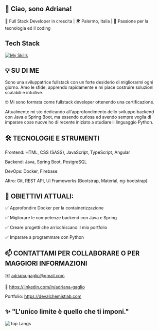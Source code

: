 ## 👋 Ciao, sono Adriana!

🚀 Full Stack Developer in crescita | 🌍 Palermo, Italia | 🎯 Passione per la tecnologia ed il coding



## Tech Stack
[![My Skills](https://skillicons.dev/icons?i=html,css,js,ts,angular,java,spring,postgres,docker)](https://skillicons.dev)

## 💡 SU DI ME

Sono una sviluppatrice fullstack con un forte desiderio di migliorarmi ogni giorno. 
Amo le sfide, apprendo rapidamente e mi piace costruire soluzioni scalabili e intuitive. 


🤓 Mi sono formata come fullstack developer ottenendo una certificazione. 

Attualmente mi sto dedicando all'approfondimento dello sviluppo backend con Java e Spring Boot, ma essendo curiosa ed avendo sempre voglia di imparare cose nuove ho di recente iniziato a studiare il linguaggio Python.


## 🛠️ TECNOLOGIE E STRUMENTI

Frontend: HTML, CSS (SASS), JavaScript, TypeScript, Angular

Backend: Java, Spring Boot, PostgreSQL

DevOps: Docker, Firebase

Altro: Git, REST API, UI Frameworks (Bootstrap, Material, ng-bootstrap)


## 📌 OBIETTIVI ATTUALI:

✅ Approfondire Docker per la containerizzazione

✅ Migliorare le competenze backend con Java e Spring

✅ Creare progetti che arricchiscano il mio portfolio

✅ Imparare a programmare con Python


## 📫 CONTATTAMI PER COLLABORARE O PER MAGGIORI INFORMAZIONI

✉️ adriana.gaglio@gmail.com

🔗 https://linkedin.com/in/adriana-gaglio

Portfolio: https://devalchemistlab.com

## ✨ "L'unico limite è quello che ti imponi."



![Top Langs](https://github-readme-stats.vercel.app/api/top-langs/?username=adrianagaglio&hide_progress=true)

